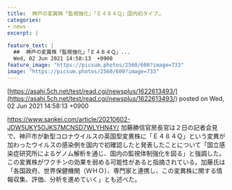 ```yaml
---
title:  神戸の変異株「監視強化」「Ｅ４８４Ｑ」国内初タイプ…  
categories:
- news
excerpt: |
  
feature_text: |
  ##  神戸の変異株「監視強化」「Ｅ４８４Ｑ」...
  Wed, 02 Jun 2021 14:58:13  +0900
feature_image: "https://picsum.photos/2560/600?image=733"
image: "https://picsum.photos/2560/600?image=733"
---
```


[https://asahi.5ch.net/test/read.cgi/newsplus/1622613493/](https://asahi.5ch.net/test/read.cgi/newsplus/1622613493/)
posted on Wed, 02 Jun 2021 14:58:13  +0900

<!--more-->

https://www.sankei.com/article/20210602-JDW5UKY5OJKS7MCNSD7WLYHN4Y/ 加藤勝信官房長官は２日の記者会見で、神戸市が新型コロナウイルスの英国型変異株に「Ｅ４８４Ｑ」という変異が加わったウイルスの感染例を国内で初確認したと発表したことについて「国立感染症研究所によるゲノム解析を通じ、国内の監視体制強化を図る」と強調した。 この変異株がワクチンの効果を弱める可能性があると指摘されている。加藤氏は「各国政府、世界保健機関（ＷＨＯ）、専門家と連携し、この変異株に関する情報収集、評価、分析を進めていく」とも述べた。
